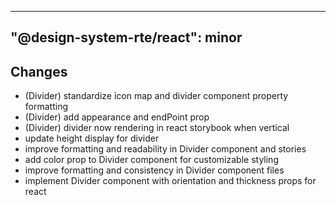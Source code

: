 ---
  "@design-system-rte/react": minor
  ---
  
  ## Changes

- (Divider) standardize icon map and divider component property formatting
- (Divider) add appearance and  endPoint prop
- (Divider) divider now rendering in react storybook when vertical
- update height display for divider
- improve formatting and readability in Divider component and stories
- add color prop to Divider component for customizable styling
- improve formatting and consistency in Divider component files
- implement Divider component with orientation and thickness props for react
